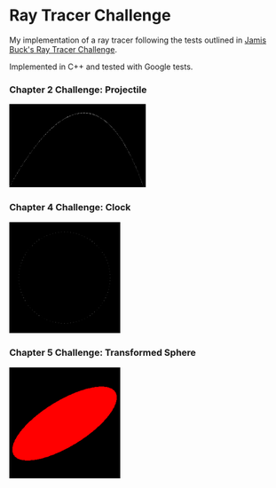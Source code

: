 # Ray Tracer Challenge
My implementation of a ray tracer following the tests outlined in [Jamis Buck's Ray Tracer Challenge](http://raytracerchallenge.com/).

Implemented in C++ and tested with Google tests. 

### Chapter 2 Challenge: Projectile

<img src="example_imgs/0_projectile.png" height="150"> 

### Chapter 4 Challenge: Clock

<img src="example_imgs/1_clock.png" height="200">

### Chapter 5 Challenge: Transformed Sphere

<img src="example_imgs/2_sheared_sphere.png" height="200"></br>
